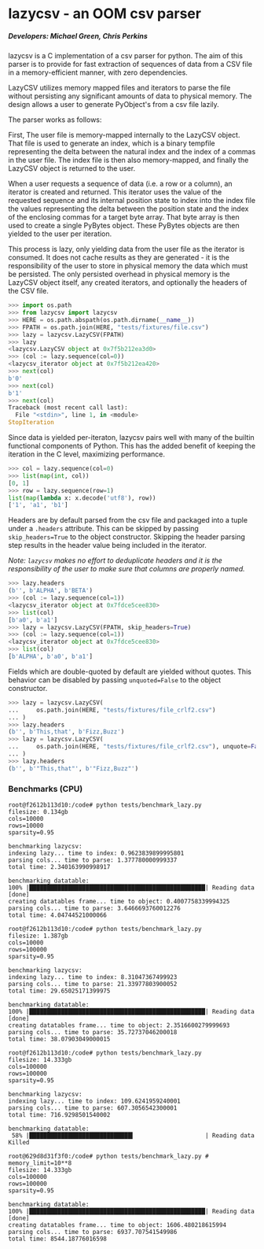 # lazycsv - an OOM csv parser

##### Developers: Michael Green, Chris Perkins

lazycsv is a C implementation of a csv parser for python. The aim of this
parser is to provide for fast extraction of sequences of data from a CSV file
in a memory-efficient manner, with zero dependencies.

LazyCSV utilizes memory mapped files and iterators to parse the file without
persisting any significant amounts of data to physical memory. The design
allows a user to generate PyObject's from a csv file lazily.

The parser works as follows:

First, The user file is memory-mapped internally to the LazyCSV object. That
file is used to generate an index, which is a binary tempfile representing the
delta between the natural index and the index of a commas in the user file. The
index file is then also memory-mapped, and finally the LazyCSV object is
returned to the user.

When a user requests a sequence of data (i.e. a row or a column), an iterator
is created and returned. This iterator uses the value of the requested sequence
and its internal position state to index into the index file the values
representing the delta between the position state and the index of the
enclosing commas for a target byte array. That byte array is then used to
create a single PyBytes object. These PyBytes objects are then yielded to the
user per iteration.

This process is lazy, only yielding data from the user file as the iterator is
consumed. It does not cache results as they are generated - it is the
responsibility of the user to store in physical memory the data which must be
persisted. The only persisted overhead in physical memory is the LazyCSV object
itself, any created iterators, and optionally the headers of the CSV file.

```python
>>> import os.path
>>> from lazycsv import lazycsv
>>> HERE = os.path.abspath(os.path.dirname(__name__))
>>> FPATH = os.path.join(HERE, "tests/fixtures/file.csv")
>>> lazy = lazycsv.LazyCSV(FPATH)
>>> lazy
<lazycsv.LazyCSV object at 0x7f5b212ea3d0>
>>> (col := lazy.sequence(col=0))
<lazycsv_iterator object at 0x7f5b212ea420>
>>> next(col)
b'0'
>>> next(col)
b'1'
>>> next(col)
Traceback (most recent call last):
  File "<stdin>", line 1, in <module>
StopIteration
```

Since data is yielded per-iteraton, lazycsv pairs well with many of the builtin
functional components of Python. This has the added benefit of keeping the
iteration in the C level, maximizing performance.

```python
>>> col = lazy.sequence(col=0)
>>> list(map(int, col))
[0, 1]
>>> row = lazy.sequence(row=1)
list(map(lambda x: x.decode('utf8'), row))
['1', 'a1', 'b1']
```

Headers are by default parsed from the csv file and packaged into a tuple under
a `.headers` attribute. This can be skipped by passing `skip_headers=True` to
the object constructor. Skipping the header parsing step results in the header
value being included in the iterator.

*Note: `lazycsv` makes no effort to deduplicate headers and it is the
responsibility of the user to make sure that columns are properly named.*

```python
>>> lazy.headers
(b'', b'ALPHA', b'BETA')
>>> (col := lazy.sequence(col=1))
<lazycsv_iterator object at 0x7fdce5cee830>
>>> list(col)
[b'a0', b'a1']
>>> lazy = lazycsv.LazyCSV(FPATH, skip_headers=True)
>>> (col := lazy.sequence(col=1))
<lazycsv_iterator object at 0x7fdce5cee830>
>>> list(col)
[b'ALPHA', b'a0', b'a1']
```

Fields which are double-quoted by default are yielded without quotes. This
behavior can be disabled by passing `unquoted=False` to the object constructor.

```python
>>> lazy = lazycsv.LazyCSV(
...     os.path.join(HERE, "tests/fixtures/file_crlf2.csv")
... )
>>> lazy.headers
(b'', b'This,that', b'Fizz,Buzz')
>>> lazy = lazycsv.LazyCSV(
...     os.path.join(HERE, "tests/fixtures/file_crlf2.csv"), unquote=False
... )
>>> lazy.headers
(b'', b'"This,that"', b'"Fizz,Buzz"')
```

### Benchmarks (CPU)

```
root@f2612b113d10:/code# python tests/benchmark_lazy.py
filesize: 0.134gb
cols=10000
rows=10000
sparsity=0.95

benchmarking lazycsv:
indexing lazy... time to index: 0.9623839899995801
parsing cols... time to parse: 1.377780000999337
total time: 2.340163990998917

benchmarking datatable:
100% |██████████████████████████████████████████████████| Reading data [done]
creating datatables frame... time to object: 0.4007758339994325
parsing cols... time to parse: 3.6466693760012276
total time: 4.04744521000066
```

```
root@f2612b113d10:/code# python tests/benchmark_lazy.py
filesize: 1.387gb
cols=10000
rows=100000
sparsity=0.95

benchmarking lazycsv:
indexing lazy... time to index: 8.31047367499923
parsing cols... time to parse: 21.33977803900052
total time: 29.65025171399975

benchmarking datatable:
100% |██████████████████████████████████████████████████| Reading data [done]
creating datatables frame... time to object: 2.3516600279999693
parsing cols... time to parse: 35.72737046200018
total time: 38.07903049000015
```

```
root@f2612b113d10:/code# python tests/benchmark_lazy.py
filesize: 14.333gb
cols=100000
rows=100000
sparsity=0.95

benchmarking lazycsv:
indexing lazy... time to index: 109.6241959240001
parsing cols... time to parse: 607.3056542300001
total time: 716.9298501540002

benchmarking datatable:
 58% |█████████████████████████████▍                    | Reading data Killed

root@629d8d31f3f0:/code# python tests/benchmark_lazy.py # memory_limit=10**8
filesize: 14.333gb
cols=100000
rows=100000
sparsity=0.95

benchmarking datatable:
100% |██████████████████████████████████████████████████| Reading data [done]
creating datatables frame... time to object: 1606.480218615994
parsing cols... time to parse: 6937.707541549986
total time: 8544.18776016598
```

